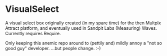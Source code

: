 VisualSelect
============

A visual select box originally created (in my spare time) for the then Multplx Attract platform, 
and eventually used in Sandpit Labs (Measuring) Waves. 
Currently requires Require. 

Only keeping this anemic repo around to (pettily and) mildly annoy a "not so good guy" developer.
...but people change. :-)
